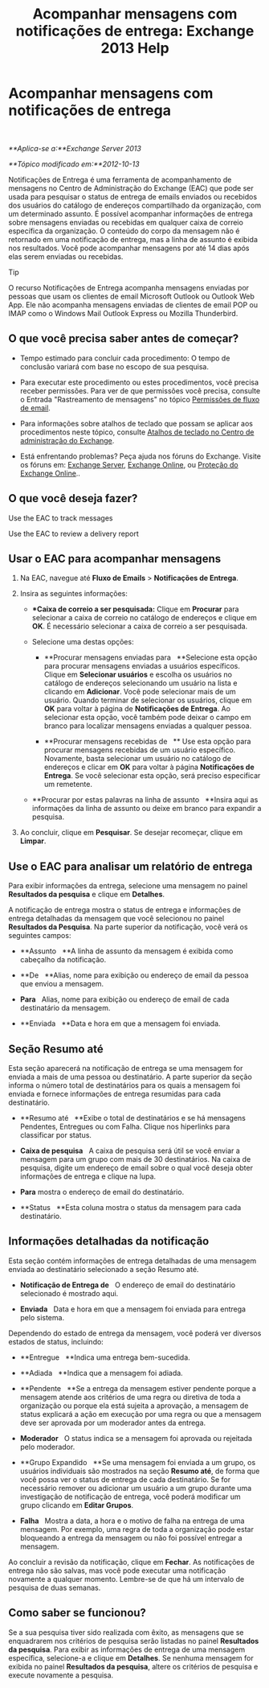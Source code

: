﻿---
title: 'Acompanhar mensagens com notificações de entrega: Exchange 2013 Help'
TOCTitle: Acompanhar mensagens com notificações de entrega
ms:assetid: a14e4e62-08ca-4a7b-92e1-d39fe3e0a9e5
ms:mtpsurl: https://technet.microsoft.com/pt-br/library/JJ150554(v=EXCHG.150)
ms:contentKeyID: 50484761
ms.date: 05/22/2018
mtps_version: v=EXCHG.150
ms.translationtype: MT
---

# Acompanhar mensagens com notificações de entrega

 

_**Aplica-se a:**Exchange Server 2013_

_**Tópico modificado em:**2012-10-13_

Notificações de Entrega é uma ferramenta de acompanhamento de mensagens no Centro de Administração do Exchange (EAC) que pode ser usada para pesquisar o status de entrega de emails enviados ou recebidos dos usuários do catálogo de endereços compartilhado da organização, com um determinado assunto. É possível acompanhar informações de entrega sobre mensagens enviadas ou recebidas em qualquer caixa de correio específica da organização. O conteúdo do corpo da mensagem não é retornado em uma notificação de entrega, mas a linha de assunto é exibida nos resultados. Você pode acompanhar mensagens por até 14 dias após elas serem enviadas ou recebidas.


> [!TIP]
> O recurso Notificações de Entrega acompanha mensagens enviadas por pessoas que usam os clientes de email Microsoft Outlook ou Outlook Web App. Ele não acompanha mensagens enviadas de clientes de email POP ou IMAP como o Windows Mail Outlook Express ou Mozilla Thunderbird.



## O que você precisa saber antes de começar?

  - Tempo estimado para concluir cada procedimento: O tempo de conclusão variará com base no escopo de sua pesquisa.

  - Para executar este procedimento ou estes procedimentos, você precisa receber permissões. Para ver de que permissões você precisa, consulte o Entrada "Rastreamento de mensagens" no tópico [Permissões de fluxo de email](mail-flow-permissions-exchange-2013-help.md).

  - Para informações sobre atalhos de teclado que possam se aplicar aos procedimentos neste tópico, consulte [Atalhos de teclado no Centro de administração do Exchange](keyboard-shortcuts-in-the-exchange-admin-center-exchange-online-protection-help.md).

  - Está enfrentando problemas? Peça ajuda nos fóruns do Exchange. Visite os fóruns em: [Exchange Server](https://go.microsoft.com/fwlink/p/?linkid=60612), [Exchange Online](https://go.microsoft.com/fwlink/p/?linkid=267542), ou [Proteção do Exchange Online](https://go.microsoft.com/fwlink/p/?linkid=285351)..

## O que você deseja fazer?

Use the EAC to track messages

Use the EAC to review a delivery report

## Usar o EAC para acompanhar mensagens

1.  Na EAC, navegue até **Fluxo de Emails** \> **Notificações de Entrega**.

2.  Insira as seguintes informações:
    
      - **\*Caixa de correio a ser pesquisada:** Clique em **Procurar** para selecionar a caixa de correio no catálogo de endereços e clique em **OK**. É necessário selecionar a caixa de correio a ser pesquisada.
    
      - Selecione uma destas opções:
        
          - **Procurar mensagens enviadas para   **Selecione esta opção para procurar mensagens enviadas a usuários específicos. Clique em **Selecionar usuários** e escolha os usuários no catálogo de endereços selecionando um usuário na lista e clicando em **Adicionar**. Você pode selecionar mais de um usuário. Quando terminar de selecionar os usuários, clique em **OK** para voltar à página de **Notificações de Entrega**. Ao selecionar esta opção, você também pode deixar o campo em branco para localizar mensagens enviadas a qualquer pessoa.
        
          - **Procurar mensagens recebidas de   ** Use esta opção para procurar mensagens recebidas de um usuário específico. Novamente, basta selecionar um usuário no catálogo de endereços e clicar em **OK** para voltar à página **Notificações de Entrega**. Se você selecionar esta opção, será preciso especificar um remetente.
    
      - **Procurar por estas palavras na linha de assunto   **Insira aqui as informações da linha de assunto ou deixe em branco para expandir a pesquisa.

3.  Ao concluir, clique em **Pesquisar**. Se desejar recomeçar, clique em **Limpar**.

## Use o EAC para analisar um relatório de entrega

Para exibir informações da entrega, selecione uma mensagem no painel **Resultados da pesquisa** e clique em **Detalhes**.

A notificação de entrega mostra o status de entrega e informações de entrega detalhadas da mensagem que você selecionou no painel **Resultados da Pesquisa**. Na parte superior da notificação, você verá os seguintes campos:

  - **Assunto   **A linha de assunto da mensagem é exibida como cabeçalho da notificação.

  - **De   **Alias, nome para exibição ou endereço de email da pessoa que enviou a mensagem.

  - **Para**   Alias, nome para exibição ou endereço de email de cada destinatário da mensagem.

  - **Enviada   **Data e hora em que a mensagem foi enviada.

## Seção Resumo até

Esta seção aparecerá na notificação de entrega se uma mensagem for enviada a mais de uma pessoa ou destinatário. A parte superior da seção informa o número total de destinatários para os quais a mensagem foi enviada e fornece informações de entrega resumidas para cada destinatário.

  - **Resumo até   **Exibe o total de destinatários e se há mensagens Pendentes, Entregues ou com Falha. Clique nos hiperlinks para classificar por status.

  - **Caixa de pesquisa**   A caixa de pesquisa será útil se você enviar a mensagem para um grupo com mais de 30 destinatários. Na caixa de pesquisa, digite um endereço de email sobre o qual você deseja obter informações de entrega e clique na lupa.

  - **Para** mostra o endereço de email do destinatário.

  - **Status   **Esta coluna mostra o status da mensagem para cada destinatário.

## Informações detalhadas da notificação

Esta seção contém informações de entrega detalhadas de uma mensagem enviada ao destinatário selecionado a seção Resumo até.

  - **Notificação de Entrega de**   O endereço de email do destinatário selecionado é mostrado aqui.

  - **Enviada**   Data e hora em que a mensagem foi enviada para entrega pelo sistema.

Dependendo do estado de entrega da mensagem, você poderá ver diversos estados de status, incluindo:

  - **Entregue   **Indica uma entrega bem-sucedida.

  - **Adiada   **Indica que a mensagem foi adiada.

  - **Pendente   **Se a entrega da mensagem estiver pendente porque a mensagem atende aos critérios de uma regra ou diretiva de toda a organização ou porque ela está sujeita a aprovação, a mensagem de status explicará a ação em execução por uma regra ou que a mensagem deve ser aprovada por um moderador antes da entrega.

  - **Moderador**   O status indica se a mensagem foi aprovada ou rejeitada pelo moderador.

  - **Grupo Expandido   **Se uma mensagem foi enviada a um grupo, os usuários individuais são mostrados na seção **Resumo até**, de forma que você possa ver o status de entrega de cada destinatário. Se for necessário remover ou adicionar um usuário a um grupo durante uma investigação de notificação de entrega, você poderá modificar um grupo clicando em **Editar Grupos**.

  - **Falha**   Mostra a data, a hora e o motivo de falha na entrega de uma mensagem. Por exemplo, uma regra de toda a organização pode estar bloqueando a entrega da mensagem ou não foi possível entregar a mensagem.

Ao concluir a revisão da notificação, clique em **Fechar**. As notificações de entrega não são salvas, mas você pode executar uma notificação novamente a qualquer momento. Lembre-se de que há um intervalo de pesquisa de duas semanas.

## Como saber se funcionou?

Se a sua pesquisa tiver sido realizada com êxito, as mensagens que se enquadrarem nos critérios de pesquisa serão listadas no painel **Resultados da pesquisa**. Para exibir as informações de entrega de uma mensagem específica, selecione-a e clique em **Detalhes**. Se nenhuma mensagem for exibida no painel **Resultados da pesquisa**, altere os critérios de pesquisa e execute novamente a pesquisa.

